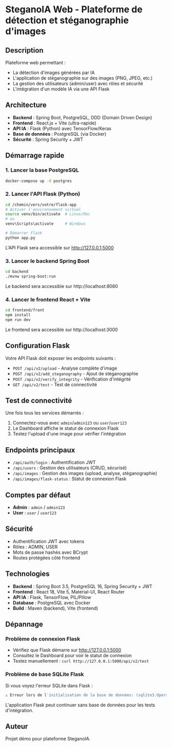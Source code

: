 # SteganoIA Web - Plateforme de détection et stéganographie d'images

## Description
Plateforme web permettant :
- La détection d'images générées par IA
- L'application de stéganographie sur des images (PNG, JPEG, etc.)
- La gestion des utilisateurs (admin/user) avec rôles et sécurité
- L'intégration d'un modèle IA via une API Flask

## Architecture
- **Backend** : Spring Boot, PostgreSQL, DDD (Domain Driven Design)
- **Frontend** : React.js + Vite (ultra-rapide)
- **API IA** : Flask (Python) avec TensorFlow/Keras
- **Base de données** : PostgreSQL (via Docker)
- **Sécurité** : Spring Security + JWT

## Démarrage rapide

### 1. Lancer la base PostgreSQL
```bash
docker-compose up -d postgres
```

### 2. Lancer l'API Flask (Python)
```bash
cd /chemin/vers/votre/flask-app
# Activer l'environnement virtuel
source venv/bin/activate  # Linux/Mac
# ou
venv\Scripts\activate     # Windows

# Démarrer Flask
python app.py
```
L'API Flask sera accessible sur http://127.0.0.1:5000

### 3. Lancer le backend Spring Boot
```bash
cd backend
./mvnw spring-boot:run
```
Le backend sera accessible sur http://localhost:8080

### 4. Lancer le frontend React + Vite
```bash
cd frontend/front
npm install
npm run dev
```
Le frontend sera accessible sur http://localhost:3000

## Configuration Flask

Votre API Flask doit exposer les endpoints suivants :
- `POST /api/v2/upload` - Analyse complète d'image
- `POST /api/v2/add_steganography` - Ajout de stéganographie
- `POST /api/v2/verify_integrity` - Vérification d'intégrité
- `GET /api/v2/test` - Test de connectivité

## Test de connectivité

Une fois tous les services démarrés :
1. Connectez-vous avec `admin`/`admin123` ou `user`/`user123`
2. Le Dashboard affiche le statut de connexion Flask
3. Testez l'upload d'une image pour vérifier l'intégration

## Endpoints principaux
- `/api/auth/login` : Authentification JWT
- `/api/users` : Gestion des utilisateurs (CRUD, sécurisé)
- `/api/images` : Gestion des images (upload, analyse, stéganographie)
- `/api/images/flask-status` : Statut de connexion Flask

## Comptes par défaut
- **Admin** : `admin` / `admin123`
- **User** : `user` / `user123`

## Sécurité
- Authentification JWT avec tokens
- Rôles : ADMIN, USER
- Mots de passe hashés avec BCrypt
- Routes protégées côté frontend

## Technologies
- **Backend** : Spring Boot 3.5, PostgreSQL 16, Spring Security + JWT
- **Frontend** : React 18, Vite 5, Material-UI, React Router
- **API IA** : Flask, TensorFlow, PIL/Pillow
- **Database** : PostgreSQL avec Docker
- **Build** : Maven (backend), Vite (frontend)

## Dépannage

### Problème de connexion Flask
- Vérifiez que Flask démarre sur http://127.0.0.1:5000
- Consultez le Dashboard pour voir le statut de connexion
- Testez manuellement : `curl http://127.0.0.1:5000/api/v2/test`

### Problème de base SQLite Flask
Si vous voyez l'erreur SQLite dans Flask :
```bash
⚠️ Erreur lors de l'initialisation de la base de données: (sqlite3.OperationalError) unable to open database file
```
L'application Flask peut continuer sans base de données pour les tests d'intégration.

## Auteur
Projet démo pour plateforme SteganoIA.
